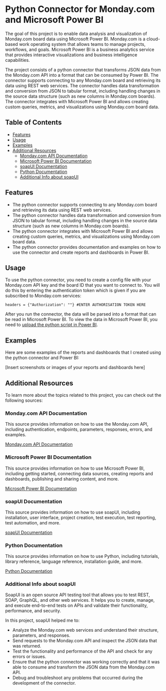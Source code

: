 # Python Connector for Monday.com and Microsoft Power BI

The goal of this project is to enable data analysis and visualization of Monday.com board data using Microsoft Power BI. Monday.com is a cloud-based work operating system that allows teams to manage projects, workflows, and goals. Microsoft Power BI is a business analytics service that provides interactive visualizations and business intelligence capabilities. 

The project consists of a python connector that transforms JSON data from the Monday.com API into a format that can be consumed by Power BI. The connector supports connecting to any Monday.com board and retrieving its data using REST web services. The connector handles data transformation and conversion from JSON to tabular format, including handling changes in the source data structure (such as new columns in Monday.com boards). The connector integrates with Microsoft Power BI and allows creating custom queries, metrics, and visualizations using Monday.com board data.

## Table of Contents

- [Features](#features)
- [Usage](#usage)
- [Examples](#examples)
- [Additional Resources](#additional-resources)
  - [Monday.com API Documentation](#mondaycom-api-documentation)
  - [Microsoft Power BI Documentation](#microsoft-power-bi-documentation)
  - [soapUI Documentation](#soapui-documentation)
  - [Python Documentation](#python-documentation)
  - [Additional Info about soapUI](#additional-info-about-soapui)

## Features

- The python connector supports connecting to any Monday.com board and retrieving its data using REST web services.
- The python connector handles data transformation and conversion from JSON to tabular format, including handling changes in the source data structure (such as new columns in Monday.com boards).
- The python connector integrates with Microsoft Power BI and allows creating custom queries, metrics, and visualizations using Monday.com board data.
- The python connector provides documentation and examples on how to use the connector and create reports and dashboards in Power BI.

## Usage

To use the python connector, you need to create a config file with your Monday.com API key and the board ID that you want to connect to. You will do this by entering the authentication token which is given if you are subscribed to Monday.com services:
```
headers = {"Authorization": ""} #ENTER AUTHORISATION TOKEN HERE
````

After you run the connector, the data will be parsed into a format that can be read in Microsoft Power BI. To view the data in Microsoft Power BI, you need to <a href="https://learn.microsoft.com/en-us/power-bi/connect-data/desktop-python-scripts" target="_blank">upload the python script in Power BI</a>.

## Examples

Here are some examples of the reports and dashboards that I created using the python connector and Power BI:

[Insert screenshots or images of your reports and dashboards here]

## Additional Resources

To learn more about the topics related to this project, you can check out the following sources:

### Monday.com API Documentation

This source provides information on how to use the Monday.com API, including authentication, endpoints, parameters, responses, errors, and examples.

[Monday.com API Documentation](https://monday.com/developers/v2)

### Microsoft Power BI Documentation

This source provides information on how to use Microsoft Power BI, including getting started, connecting data sources, creating reports and dashboards, publishing and sharing content, and more.

[Microsoft Power BI Documentation](https://docs.microsoft.com/en-us/power-bi/)

### soapUI Documentation

This source provides information on how to use soapUI, including installation, user interface, project creation, test execution, test reporting, test automation, and more.

[soapUI Documentation](https://www.soapui.org/docs/)

### Python Documentation

This source provides information on how to use Python, including tutorials, library reference, language reference, installation guide, and more.

[Python Documentation](https://docs.python.org/3/)

### Additional Info about soapUI

SoapUI is an open source API testing tool that allows you to test REST, SOAP, GraphQL, and other web services. It helps you to create, manage, and execute end-to-end tests on APIs and validate their functionality, performance, and security.

In this project, soapUI helped me to:

- Analyze the Monday.com web services and understand their structure, parameters, and responses.
- Send requests to the Monday.com API and inspect the JSON data that was returned.
- Test the functionality and performance of the API and check for any errors or issues.
- Ensure that the python connector was working correctly and that it was able to consume and transform the JSON data from the Monday.com API.
- Debug and troubleshoot any problems that occurred during the development of the connector.



